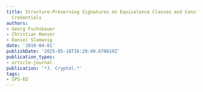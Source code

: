 ```yaml
---
title: Structure-Preserving Signatures on Equivalence Classes and Constant-Size Anonymous
  Credentials
authors:
- Georg Fuchsbauer
- Christian Hanser
- Daniel Slamanig
date: '2019-04-01'
publishDate: '2025-05-18T16:29:49.678619Z'
publication_types:
- article-journal
publication: '*J. Cryptol.*'
tags:
- SPS-EQ
---
```

